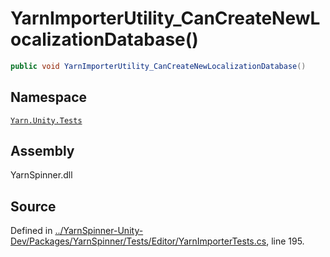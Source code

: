 # YarnImporterUtility\_CanCreateNewLocalizationDatabase\(\)

```csharp
public void YarnImporterUtility_CanCreateNewLocalizationDatabase()
```

## Namespace

[`Yarn.Unity.Tests`](../)

## Assembly

YarnSpinner.dll

## Source

Defined in [../YarnSpinner-Unity-Dev/Packages/YarnSpinner/Tests/Editor/YarnImporterTests.cs](https://github.com/YarnSpinnerTool/YarnSpinner-Unity//blob/develop/Tests/Editor/YarnImporterTests.cs#L195), line 195.

